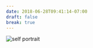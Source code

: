 ```yaml
---
date: 2018-06-28T09:41:14-07:00
draft: false
break: true
---
```


![self portrait](img/self_portrait.png)